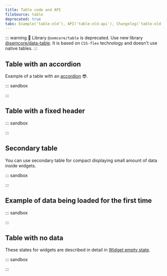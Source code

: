 ```yaml
---
title: Table code and API
fileSource: table
deprecated: true
tabs: Example('table-old'), API('table-old-api'), Changelog('table-old-changelog')
---
```


::: warning
:rotating_light: Library `@semcore/table` is deprecated. Use new library [@semcore/data-table](/table-group/data-table/data-table). It is based on `CSS-flex` technology and doesn't use native tables.
:::

## Table with an accordion

Example of a table with an [accordion](/components/accordion/accordion) :sunglasses:.

::: sandbox

<script lang="tsx">
import React from 'react';
import Table from '@semcore/ui/table';
import Accordion from '@semcore/ui/accordion';
import { Box } from '@semcore/ui/flex-box';

const Demo = () => (
  <Table>
    <Table.Head>
      <Table.Row>
        {Object.keys(data[0]).map((name) => (
          <Table.CellHead key={name}>{name}</Table.CellHead>
        ))}
      </Table.Row>
    </Table.Head>
    <Table.Body>
      <Accordion>
        {data.map((item, index) => (
          <Accordion.Item value={index} key={index}>
            <Accordion.Item.Toggle tag={Table.Row}>
              {Object.values(item).map((value, ind) => (
                <Table.Cell
                  key={value}
                  style={ind === 0 ? { display: 'flex', alignItems: 'center' } : {}}
                >
                  {ind === 0 && <Accordion.Item.Chevron color='icon-secondary-neutral' mr={2} />}
                  {value}
                </Table.Cell>
              ))}
            </Accordion.Item.Toggle>
            <Accordion.Item.Collapse>
              <Box p={'12px 32px'}>{`Section ${index + 1}`}</Box>
            </Accordion.Item.Collapse>
          </Accordion.Item>
        ))}
      </Accordion>
    </Table.Body>
  </Table>
);

const data = [
  {
    keyword: 'ebay buy',
    kd: '77.8',
    cpc: '$1.25',
    vol: '32,500,000',
  },
  {
    keyword: 'www.ebay.com',
    kd: '11.2',
    cpc: '$3.4',
    vol: '65,457,920',
  },
  {
    keyword: 'www.ebay.com',
    kd: '10',
    cpc: '$0.65',
    vol: '47,354,640',
  },
  {
    keyword: 'ebay buy',
    kd: '-',
    cpc: '$0',
    vol: 'n/a',
  },
  {
    keyword: 'ebay buy',
    kd: '75.89',
    cpc: '$0',
    vol: '21,644,290',
  },
];
</script>

:::

## Table with a fixed header

::: sandbox

<script lang="tsx">
import React from 'react';
import Spin from '@semcore/ui/spin';
import ScrollArea from '@semcore/ui/scroll-area';
import { Text } from '@semcore/ui/typography';
import Table from '@semcore/ui/table';
import Tooltip from '@semcore/ui/tooltip';
import Checkbox from '@semcore/ui/checkbox';
import Link from '@semcore/ui/link';

function shuffle(a) {
  for (let i = a.length - 1; i > 0; i--) {
    const j = Math.floor(Math.random() * (i + 1));
    [a[i], a[j]] = [a[j], a[i]];
  }
  return a;
}

let data = [
  {
    keyword: 'ebay buy',
    kd: '77.8',
    cpc: '$1.25',
    vol: '32,500,000',
    diff: 0,
    traffic: '< 0.01',
    url: 'https://ebay.com',
    'last update': new Intl.DateTimeFormat('en-US', { year: 'numeric', era: 'long' }).format(
      new Date('2019/11/12'),
    ),
  },
  {
    keyword: 'www.ebay.com',
    kd: '11.2',
    cpc: '$3.4',
    vol: '65,457,920',
    diff: 0,
    traffic: '< 0.01',
    url: 'https://ebay.com',
    'last update': new Intl.DateTimeFormat('en-US', { year: 'numeric', era: 'long' }).format(
      new Date('2019/11/12'),
    ),
  },
  {
    keyword: 'www.ebay.com',
    kd: '10',
    cpc: '$0.65',
    vol: '47,354,640',
    diff: 0,
    traffic: '< 0.01',
    url: 'https://ebay.com',
    'last update': new Intl.DateTimeFormat('en-US', { year: 'numeric', era: 'long' }).format(
      new Date('2019/11/12'),
    ),
  },
  {
    keyword: 'ebay buy',
    kd: '-',
    cpc: '$0',
    vol: 'n/a',
    diff: 0,
    traffic: '< 0.01',
    url: 'https://ebay.com',
    last_update: 'n/a',
  },
  {
    keyword: 'ebay buy',
    kd: '75.89',
    cpc: <Spin />,
    vol: <Spin />,
    diff: 0,
    traffic: '< 0.01',
    url: 'https://ebay.com',
    last_update: 'n/a',
  },
];

data.forEach((d) => {
  data = shuffle(data.concat(data));
});

const Demo = () => {
  const [top, setTop] = React.useState(0);
  React.useEffect(() => {
    const header = document.getElementsByTagName('header')[0];
    header && setTop(header.offsetHeight);
  }, []);

  return (
    <ScrollArea>
      <ScrollArea.Container>
        <Table>
          <Table.StickyHead top={top} />
          <Table.Head>
            <Table.Row>
              <Table.CellHead align='center' valign='middle' width='50'>
                <Checkbox size='l'>
                  <Checkbox.Value />
                </Checkbox>
              </Table.CellHead>
              <Table.CellHead width='200'>
                <Tooltip title='Lorem ipsum'>
                  <span>
                    Keyword <Text color='text-secondary'>(1 - 100)</Text>
                  </span>
                </Tooltip>
              </Table.CellHead>

              {Object.keys(data[0])
                .slice(1)
                .map((name) => (
                  <Table.CellHead width='200' align='right'>
                    <Tooltip title='Lorem ipsum'>
                      <span>
                        {name.toUpperCase()} {['kd', 'traffic'].includes(name) && '%'}
                      </span>
                    </Tooltip>
                  </Table.CellHead>
                ))}
            </Table.Row>
          </Table.Head>
          <Table.Body>
            {data.map((row, i) => (
              <Table.Row key={i} theme={row.kd === '-' ? 'danger' : 'default'}>
                <Table.Cell
                  theme={row.kd === '-' ? false : 'default'}
                  align='center'
                  valign='middle'
                >
                  <Checkbox size='l'>
                    <Checkbox.Value />
                  </Checkbox>
                </Table.Cell>
                <Table.Cell theme={row.kd === '-' ? false : 'default'}>
                  <Link>{row.keyword}</Link>
                </Table.Cell>

                {Object.keys(data[0])
                  .slice(1)
                  .map((name) => (
                    <Table.Cell align='right' theme={row.kd === '-' ? false : 'default'}>
                      {row[name]}
                    </Table.Cell>
                  ))}
              </Table.Row>
            ))}
          </Table.Body>
        </Table>
      </ScrollArea.Container>
      <ScrollArea.Bar />
    </ScrollArea>
  );
};


</script>

:::

## Secondary table

You can use secondary table for compact displaying small amount of data inside widgets.

::: sandbox

<script lang="tsx">
import React from 'react';
import Table from '@semcore/ui/table';

const data = [
  {
    keyword: 'ebay buy',
    kd: '77.8',
    cpc: '$1.25',
    vol: 'n/a',
  },
  {
    keyword: 'www.ebay.com',
    kd: '11.2',
    cpc: '$3.4',
    vol: '32,500,000',
  },
  {
    keyword: 'www.ebay.com',
    kd: '10',
    cpc: '$0.65',
    vol: '47,354,640',
  },
  {
    keyword: 'ebay buy',
    kd: '-',
    cpc: '$0',
    vol: '65,457,920',
  },
  {
    keyword: 'ebay buy',
    kd: '75.89',
    cpc: '$0',
    vol: '21,644,290',
  },
];

const Demo = () => (
  <Table use='secondary'>
    <Table.Head>
      <Table.Row theme={false}>
        {Object.keys(data[0])
          .slice(0, -1)
          .map((name) => (
            <Table.CellHead key={name}>{name}</Table.CellHead>
          ))}
        {Object.keys(data[0])
          .slice(-1)
          .map((name) => (
            <Table.CellHead key={name} sorting='asc' active>
              {name}
            </Table.CellHead>
          ))}
      </Table.Row>
    </Table.Head>
    <Table.Body>
      {data.map((row) => (
        <Table.Row>
          {Object.keys(row).map((name) => (
            <Table.Cell key={row[name]}>{row[name]}</Table.Cell>
          ))}
        </Table.Row>
      ))}
    </Table.Body>
  </Table>
);


</script>

:::

## Example of data being loaded for the first time

::: sandbox

<script lang="tsx">
import React from 'react';
import Table from '@semcore/ui/table';
import Skeleton from '@semcore/ui/skeleton';
import Checkbox from '@semcore/ui/checkbox';
import Tooltip from '@semcore/ui/tooltip';
import { Text } from '@semcore/ui/typography';

const data = [
  {
    keyword: 'ebay buy',
    kd: '77.8',
    cpc: '$1.25',
    vol: '32,500,000',
    diff: 0,
    traffic: '< 0.01',
    url: 'https://ebay.com',
    'last update': new Intl.DateTimeFormat('en-US', { year: 'numeric', era: 'long' }).format(
      new Date('2019/11/12'),
    ),
  },
];
const fetchData = () => (
  <Table.Cell>
    <Skeleton height={17}>
      <Skeleton.Text y='5' width='60%' />
    </Skeleton>
  </Table.Cell>
);

const Demo = () => (
  <Table>
    <Table.Head>
      <Table.Row>
        <Table.CellHead align='center' valign='middle'>
          <Checkbox size='l'>
            <Checkbox.Value />
          </Checkbox>
        </Table.CellHead>
        <Table.CellHead>
          <Tooltip title='Lorem ipsum'>
            <span>
              Keyword <Text color='text-secondary'>(1 - 100)</Text>
            </span>
          </Tooltip>
        </Table.CellHead>
        {Object.keys(data[0])
          .slice(1)
          .map((name) => (
            <Table.CellHead>
              <Tooltip title='Lorem ipsum'>
                <span>
                  {name.toUpperCase()} {['kd', 'traffic'].includes(name) && '%'}
                </span>
              </Tooltip>
            </Table.CellHead>
          ))}
      </Table.Row>
    </Table.Head>
    <Table.Body>
      {[...new Array(10)].map(() => (
        <Table.Row theme={false}>
          {fetchData()}
          {Object.keys(data[0]).map(() => fetchData())}
        </Table.Row>
      ))}
    </Table.Body>
  </Table>
);


</script>

:::

## Table with no data

These states for widgets are described in detail in [Widget empty state](/components/widget-empty/widget-empty-code).

::: sandbox

<script lang="tsx">
import React from 'react';
import Table from '@semcore/ui/table';
import { NoData } from '@semcore/ui/widget-empty';

const Demo = () => {
  const data = [...new Array(5)];

  return (
    <Table h={300}>
      <Table.Head>
        <Table.Row>
          {data.map((_, indCell) => (
            <Table.CellHead>Cell - {indCell + 1}</Table.CellHead>
          ))}
        </Table.Row>
      </Table.Head>
      <Table.Body>
        <Table.Row theme={false}>
          <Table.Cell colSpan={data.length} pt={10}>
            <NoData
              type={'table'}
              description='Try selecting a different date or changing your filter settings.'
            />
          </Table.Cell>
        </Table.Row>
      </Table.Body>
    </Table>
  );
};


</script>

:::

